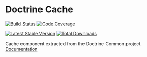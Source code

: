 # Doctrine Cache

[![Build Status](https://img.shields.io/travis/doctrine/cache/master.svg?style=flat-square)](http://travis-ci.org/doctrine/cache) 
[![Code Coverage](https://codecov.io/gh/doctrine/dbal/branch/cache/graph/badge.svg)](https://codecov.io/gh/doctrine/dbal/branch/master)

[![Latest Stable Version](https://img.shields.io/packagist/v/doctrine/cache.svg?style=flat-square)](https://packagist.org/packages/doctrine/cache)
[![Total Downloads](https://img.shields.io/packagist/dt/doctrine/cache.svg?style=flat-square)](https://packagist.org/packages/doctrine/cache)

Cache component extracted from the Doctrine Common project. [Documentation](https://www.doctrine-project.org/projects/doctrine-cache/en/current/index.html)
